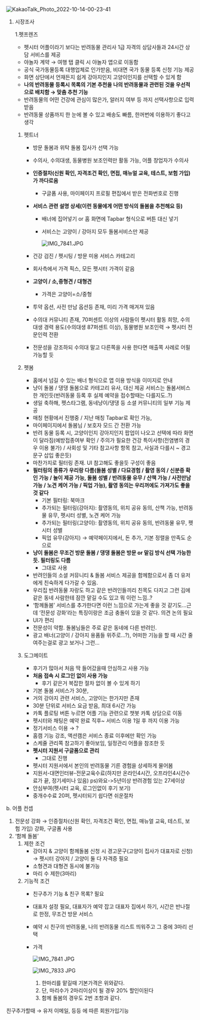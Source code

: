 ![KakaoTalk_Photo_2022-10-14-00-23-41](https://user-images.githubusercontent.com/79188587/205579985-787bb692-3f88-4e31-ac9e-82325669f743.png)


1. 시장조사
    
    1.펫프렌즈
    
    - 펫시터 어플이라기 보다는 반려동물 관리사 1급 자격의 상담사들과 24시간 상담 서비스를 제공
    - 야놀자 계약 → 여행 탭 클릭 시 야놀자 앱으로 이동함
    - 공식 국가동물등록 대행업체로 인가받음, 비대면 국가 동물 등록 신청 기능 제공
    - 화면 상단에서 언재든지 쉽게 강아지인지 고양이인지를 선택할 수 있게 함
    - **나의 반려동물 등록시 목록의 기본 추천을 나의 반려동물과 관련된 것을 우선적으로 배치함 → 맞춤 추천 기능**
    - 반려동물의 어떤 건강에 관심이 많은가, 알러지 여부 등 까지 선택사항으로 입력받음
    - 반려동물 상품까지 한 눈에 볼 수 있고 배송도 빠름, 한꺼번에 이용하기 좋다고 생각
    
    1. 펫트너
        - 방문 돌봄과 위탁 돌봄 집사가 선택 가능
        - 수의사, 수의대생, 동물병원 보조인력만 활동 가능, 어플 창업자가 수의사
        - **인증절차(신원 확인, 자격조건 확인, 면접, 매뉴얼 교육, 테스트, 보험 가입)가 까다로움**
            - 구글폼 사용, 마이페이지 프로필 편집에서 받은 전화번호로 진행
        - **서비스 관련 설명 상세(이런 동물에게 어떤 방식의 돌봄을 추천해요 등)**
            - 배너에 집어넣기 or 홈 화면에 Tapbar 형식으로 버튼 대신 넣기
            - 서비스는 고양이 / 강아지 모두 돌봄서비스만 제공
                
                ![IMG_7841.JPG](https://s3-us-west-2.amazonaws.com/secure.notion-static.com/2f761fa7-2350-4c1e-83e2-496ff26162d7/IMG_7841.jpg)
                
        
        - 건강 검진 / 펫시팅 / 방문 미용 서비스 카테고리
        - 회사측에서 가격 픽스, 모든 펫시터 가격이 같음
        - **고양이 / 소,중형견 / 대형견**
            - 가격은 고양이=소/중형
        - 투약 옵션, 사전 만남 옵션등 존재, 미리 가격 매겨져 있음
        - 수의대 커뮤니티 존재, 70퍼센트 이상의 사람들이 펫시터 활동 희망, 수의대생 경력 용도(수의대생 87퍼센트 이상), 동물병원 보조인력 → 펫시터 전문인력 전환
        - 전문성을 강조하되 수의대 말고 다른쪽을 사용 한다면 매출쪽 사례로 어필 가능할 듯
        
    2. 펫봄
        - 홈에서 넘길 수 있는 배너 형식으로 앱 이용 방식을 이미지로 안내
        - 냥이 돌봄 / 댕댕 돌봄으로 카테고리 유사, 대신 제공 서비스는 돌봄서비스 한 개인듯(반려동물 등록 후 실제 예약을 접수할때는 다를지도..?)
        - 생일 축하해, 펫스타그램, 동네냥이/댕댕 등 소셜 커뮤니티의 일부 기능 제공
        - 매칭 현황에서 진행중 / 지난 매칭 Tapbar로 확인 가능,
        - 마이페이지에서 돌봄님 / 보호자 모드 간 전환 가능
        - 반려 동물 등록 시, 고양이인지 강아지인지 팝업이 나오고 선택에 따라 화면이 달라짐(예방접종여부 확인 / 주의가 필요한 건강 특이사항(전염병의 경우 이용 불가) / 사회성 및 기타 참고사항 항목 참고, 사실과 다를시 ~ 경고 문구 삽입 좋은듯)
        - 마찬가지로 필터링 존재. UI 참고해도 좋을듯 구성이 좋음
        - **필터링의 종류가 우리랑 다름(돌봄 성별 / 다묘경험 / 촬영 동의 / 신분증 확인 가능 / 놀이 제공 가능, 돌봄 성별 / 반려동물 유무 / 산책 가능 / 사전만남 가능 / 노견 케어 가능 / 픽업 가능), 촬영 동의는 우리꺼에도 가져가도 좋을 것 같다**
            - 기본 필터링: 북마크
            - 추가되는 필터링(강아지): 촬영동의, 위치 공유 동의, 산책 가능, 반려동물 유무, 펫시터 성별, 노견 케어 가능
            - 추가되는 필터링(고양이):  촬영동의, 위치 공유 동의, 반려동물 유무, 펫시터 성별
            - 픽업 유무(강아지) → 예약페이지에서, 돈 추가, 기본 정렬을 만족도 순으로
        - **냥이 돌봄은 무조건 방문 돌봄 /  댕댕 돌봄은 방문 or 맡김 방식 선택 가능한듯. 필터링도 다름**
            - 그대로 사용
        - 반려인들의 소셜 커뮤니티 & 돌봄 서비스 제공을 함께함으로서 좀 더 유저에게 친숙하게 다가갈 수 있음.
        - 우리집 반려동물 자랑도 하고 같은 반려인들끼리 친목도 다지고 그런 김에 같은 동네 사람한테 잠깐 맡길 수도 있고 뭐 이런 느낌..?
        - ‘함께돌봄’ 서비스를 추가한다면 이런 느낌으로 가는게 좋을 것 같기도…근데 ‘전문성 강화’라는 특징이랑은 조금 충돌이 있을 것 같다. 의견 논의 필요
        - UI가 편리
        - 전문성이 약함. 돌봄님들은 주로 같은 동네에 다른 반려인.
        - 광고 배너(고양이 / 강아지 용품들 위주로…?), 어떠한 기능을 할 때 시간 줄여주는걸로 광고 보거나 그런…
        
    3. 도그메이트
        - 후기가 많아서 처음 딱 들어갔을때 안심하고 사용 가능
        - **처음 접속 시 로그인 없이 사용 가능**
            - 후기 같은거 복잡한 절차 없이 볼 수 있게 하기
        - 기본 돌봄 서비스가 30분,
        - 거의 강아지 관련 서비스, 고양이는 한가지만 존재
        - 30분 단위로 서비스 요금 받음, 최대 6시간 가능
        - 카톡 플로팅 버튼 누르면 어플 기능 관련으로  챗봇 카톡 상담으로 이동
        - 펫시터와 채팅은 예약 완료 직후~ 서비스 이용 1일 후 까지 이용 가능
        - 정기서비스 이용 → ?
        - 홈캠 기능 강조, 액션캠은 서비스 종료 이후에만 확인 가능
        - 스케쥴 관리쪽 참고하기 좋아보임, 일정관리 어플을 참조한 듯
        - **펫시터 지원서 구글폼으로 관리**
            - 그대로 진행
        - 펫시터 지원서에서 본인의 반려동물 기른 경험을 상세하게 물어봄
        - 지원서-대면인터뷰-전문교육수료(하지만 온라인4시간, 오프라인4시간수료가 끝, 정기세미나 있음)
        ps)와요->5년이상 반려경험 있는 27세이상
        - 안심부여(펫시터 교육, 로그인없이 후기 보기)
        - 중개수수료 20퍼, 펫시터되기 쉽다면 쉬운절차

b. 어플 컨셉

1. 전문성 강화 → 인증절차(신원 확인, 자격조건 확인, 면접, 매뉴얼 교육, 테스트, 보험 가입) 강화, 구글폼 사용
2. ‘함께 돌봄’ 
    1. 제한 조건
        - 강아지 & 고양이 함께돌봄 신청 시 경고문구(고양이 집사가 대표자로 신청)  → 펫시터 강아지 / 고양이 둘 다 자격증 필요
        - 소형견과 대형견 동시에 불가능
        - 마리 수 제한(3마리)
    2. 기능적 조건
        - 친구추가 기능 & 친구 목록? 필요
        - 대표자 설정 필요, 대표자가 예약 잡고 대표자 집에서 하기, 시간은 반나절로 한정, 무조건 방문 서비스
        - 예약 시 친구의 반려동물, 나의 반려동물 리스트 띄워주고 그 중에 3마리 선택
        - 가격
            
            ![IMG_7841 JPG](https://user-images.githubusercontent.com/79188587/205580125-0cec5bcf-27b4-4911-97c1-8a9b00d48d04.jpg)

            
           ![IMG_7833 JPG](https://user-images.githubusercontent.com/79188587/205580145-a48ef451-9f87-4e20-a51c-5c53f69dc2dd.jpg)

            
            1. 한마리를 맡길때 기본가격은 위와같다.
            2. 단, 마리수가 2마리이상이 될 경우 20% 할인이된다
            3. 함께 돌봄의 경우도 2번 조항과 같다.
            

친구추가할때 → 유저 이메일,  등등 에 따른 회원가입기능
